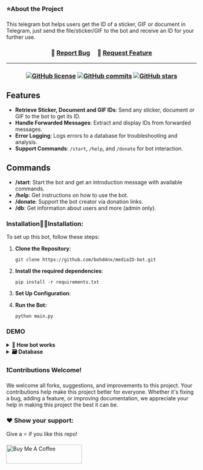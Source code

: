 ### ⭐About the Project

This telegram bot helps users get the ID of a sticker, GIF or document in Telegram, just send the file/sticker/GIF to the bot and receive an ID for your further use.

<h3 align="center">
🔹
<a href="https://github.com/bohd4nx/mediaID/issues">Report Bug</a> &nbsp; &nbsp;
🔹
<a href="https://github.com/bohd4nx/mediaID/issues">Request Feature</a>
</h3>

---

<h3 align="center">

[![GitHub license](https://img.shields.io/github/license/bohd4nx/mediaID.svg)](https://github.com/bohd4nx/mediaID/blob/main/LICENSE)
[![GitHub commits](https://badgen.net/github/commits/bohd4nx/mediaID)](https://github.com/bohd4nx/mediaID/)
[![GitHub stars](https://badgen.net/github/stars/bohd4nx/mediaID)](https://github.com/bohd4nx/mediaID/)

</h3>

## Features

- **Retrieve Sticker,  Document and GIF IDs**: Send any sticker, document or  GIF to the bot to get its ID.
- **Handle Forwarded Messages**: Extract and display IDs from forwarded messages.
- **Error Logging**: Logs errors to a database for troubleshooting and analysis.
- **Support Commands**: `/start`, `/help`, and `/donate` for bot interaction.

## Commands

- **/start**: Start the bot and get an introduction message with available commands.
- **/help**: Get instructions on how to use the bot.
- **/donate**: Support the bot creator via donation links.
- **/db**: Get information about users and more (admin only).

### Installation👨‍💻Installation:

To set up this bot, follow these steps:

1. **Clone the Repository**:

    ```
    git clone https://github.com/bohd4nx/mediaID-bot.git
    ```
   
2. **Install the required dependencies**:

   ```
   pip install -r requirements.txt
   ```
   
3. **Set Up Configuration**:

4. **Run the Bot:**

     ```
     python main.py
     ```

### DEMO

<details>
  <summary><b>👾 How bot works</b></summary>


https://github.com/user-attachments/assets/0e325bc9-8ac7-41ed-a35a-64d4c8c7f072


</details>

<details>
  <summary><b>🗃️ Database</b></summary>
    
![image](https://github.com/user-attachments/assets/f51bfb05-62d3-4049-97ed-5bd15e57dc50)
![image](https://github.com/user-attachments/assets/93dfce9f-0f69-47bc-ad9e-c9d5304088c9)
![image](https://github.com/user-attachments/assets/6c035dac-701a-4731-a034-7ef4908846c7)


</details>

### ❗Contributions Welcome!

We welcome all forks, suggestions, and improvements to this project. Your contributions help make this project better for everyone. Whether it's fixing a bug, adding a feature, or improving documentation, we appreciate your help in making this project the best it can be.

### ❤️ Show your support:

Give a ⭐ if you like this repo!

<a href="https://www.buymeacoffee.com/bohd4n" target="_blank"><img src="https://cdn.buymeacoffee.com/buttons/v2/default-violet.png" alt="Buy Me A Coffee" height= "50px" width= "200px" ></a>
